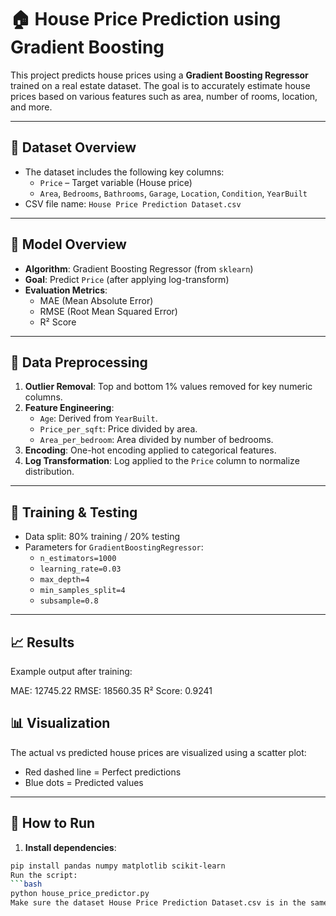 # 🏠 House Price Prediction using Gradient Boosting

This project predicts house prices using a **Gradient Boosting Regressor** trained on a real estate dataset. The goal is to accurately estimate house prices based on various features such as area, number of rooms, location, and more.

---

## 📂 Dataset Overview

- The dataset includes the following key columns:
  - `Price` – Target variable (House price)
  - `Area`, `Bedrooms`, `Bathrooms`, `Garage`, `Location`, `Condition`, `YearBuilt`
- CSV file name: `House Price Prediction Dataset.csv`

---

## 🧠 Model Overview

- **Algorithm**: Gradient Boosting Regressor (from `sklearn`)
- **Goal**: Predict `Price` (after applying log-transform)
- **Evaluation Metrics**:
  - MAE (Mean Absolute Error)
  - RMSE (Root Mean Squared Error)
  - R² Score

---

## 🧹 Data Preprocessing

1. **Outlier Removal**: Top and bottom 1% values removed for key numeric columns.
2. **Feature Engineering**:
   - `Age`: Derived from `YearBuilt`.
   - `Price_per_sqft`: Price divided by area.
   - `Area_per_bedroom`: Area divided by number of bedrooms.
3. **Encoding**: One-hot encoding applied to categorical features.
4. **Log Transformation**: Log applied to the `Price` column to normalize distribution.

---

## 🧪 Training & Testing

- Data split: 80% training / 20% testing
- Parameters for `GradientBoostingRegressor`:
  - `n_estimators=1000`
  - `learning_rate=0.03`
  - `max_depth=4`
  - `min_samples_split=4`
  - `subsample=0.8`

---

## 📈 Results

Example output after training:

MAE: 12745.22
RMSE: 18560.35
R² Score: 0.9241




## 📊 Visualization

The actual vs predicted house prices are visualized using a scatter plot:

- Red dashed line = Perfect predictions
- Blue dots = Predicted values

---

## 🚀 How to Run

1. **Install dependencies**:

```bash
pip install pandas numpy matplotlib scikit-learn
Run the script:
```bash
python house_price_predictor.py
Make sure the dataset House Price Prediction Dataset.csv is in the same directory.